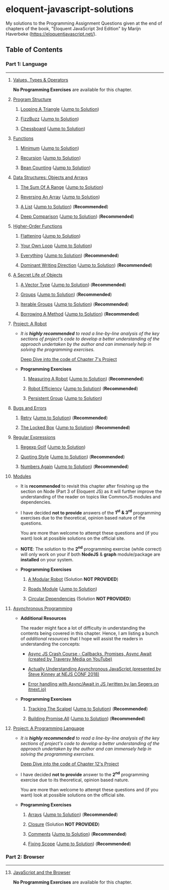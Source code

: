 # eloquent-javascript-solutions

My solutions to the Programming Assignment Questions given at the end of chapters of the book, "Eloquent JavaScript 3rd Edition" by Marijn Haverbeke (https://eloquentjavascript.net/).

## Table of Contents

### Part 1: Language
----
1. [Values, Types & Operators](https://eloquentjavascript.net/01_values.html "Jump to Chapter 1 on the official site")
    
    **No Programming Exercises** are available for this chapter.

2. [Program Structure](https://eloquentjavascript.net/02_program_structure.html "Jump to Chapter 2 on the Official Site")
    
    1. [Looping A Triangle](https://eloquentjavascript.net/02_program_structure.html#i_umoXp9u0e7 "Jump to Problem Statement of 'Looping A Triangle' on Official Site") ([Jump to Solution](https://github.com/SuyashD95/eloquent-js-solutions/blob/master/Chapter%202%20-%20Program%20Structure/looping_a_triangle.js))

    2. [FizzBuzz](https://eloquentjavascript.net/02_program_structure.html#i_rebKE3gdjV "Jump to Problem Statement of 'Fizzbuzz' on Official Site") ([Jump to Solution](https://github.com/SuyashD95/eloquent-js-solutions/blob/master/Chapter%202%20-%20Program%20Structure/fizzbuzz.js))
    
    3. [Chessboard](https://eloquentjavascript.net/02_program_structure.html#i_swb9JBtSQQ "Jump to Problem Statement of 'Chessboard' on Official Site") ([Jump to Solution](https://github.com/SuyashD95/eloquent-js-solutions/blob/master/Chapter%202%20-%20Program%20Structure/chessboard.js))

3. [Functions](https://eloquentjavascript.net/03_functions.html "Jump to Chapter 3 on the Official Site")

    1. [Minimum](https://eloquentjavascript.net/03_functions.html#i_XTmO7z7MPq "Jump to Problem Statement of 'Minimum' on Official Site") ([Jump to Solution](https://github.com/SuyashD95/eloquent-js-solutions/blob/c6ee7a493bb32f8ca3d5d705429eddf7e090c155/Chapter%203%20-%20Functions/minimum.js))

    2. [Recursion](https://eloquentjavascript.net/03_functions.html#i_jxl1p970Fy "Jump to Problem Statement Statement of 'Recursion' on Official Site") ([Jump to Solution](https://github.com/SuyashD95/eloquent-js-solutions/blob/master/Chapter%203%20-%20Functions/recursion.js)) 

    3. [Bean Counting](https://eloquentjavascript.net/03_functions.html#i_3rsiDgC2do "Jump to Problem Statement Statement of 'Bean Counting' on Official Site") ([Jump to Solution](https://github.com/SuyashD95/eloquent-js-solutions/blob/master/Chapter%203%20-%20Functions/bean_counting.js))

4. [Data Structures: Objects and Arrays](https://eloquentjavascript.net/04_data.html "Jump to Chapter 4 on the Official Site")

    1. [The Sum Of A Range](https://eloquentjavascript.net/04_data.html#i_8ZspxiCEC/ "Jump to Problem Statement of 'The Sum Of A Range' on Official Site") ([Jump to Solution](https://github.com/SuyashD95/eloquent-js-solutions/blob/master/Chapter%204%20-%20Data%20Structures%20-%20Objects%20and%20Arrays/the_sum_of_a_range.js))

    2. [Reversing An Array](https://eloquentjavascript.net/04_data.html#i_6xTmjj4Rf5 "Jump to Problem Statement of 'Reversing An Array' on Official Site") ([Jump to Solution](https://github.com/SuyashD95/eloquent-js-solutions/blob/master/Chapter%204%20-%20Data%20Structures%20-%20Objects%20and%20Arrays/reversing_an_array.js))

    3. [A List](https://eloquentjavascript.net/04_data.html#i_nSTX34CM1M "Jump to Problem Statement of 'A List") ([Jump to Solution](https://github.com/SuyashD95/eloquent-js-solutions/blob/master/Chapter%204%20-%20Data%20Structures%20-%20Objects%20and%20Arrays/a_list.js)) (**Recommended**)

    4. [Deep Comparison](https://eloquentjavascript.net/04_data.html#i_IJBU+aXOIC "Jump to Problem Statement of 'Deep Comparison' on Official Site") ([Jump to Solution](https://github.com/SuyashD95/eloquent-js-solutions/blob/master/Chapter%204%20-%20Data%20Structures%20-%20Objects%20and%20Arrays/deep_comparison.js)) (**Recommended**)

5. [Higher-Order Functions](https://eloquentjavascript.net/05_higher_order.html "Jump to Chapter 5 on the Official Site")

    1. [Flattening](https://eloquentjavascript.net/05_higher_order.html#i_aIOczlLyX1 "Jump to Problem Statement of 'Flattening' on Official Site") ([Jump to Solution](https://github.com/SuyashD95/eloquent-js-solutions/blob/master/Chapter%205%20-%20Higher%20Order%20Functions/flattening.js))

    2. [Your Own Loop](https://eloquentjavascript.net/05_higher_order.html#i_gKQ1S54F4o "Jump to Problem Statement of 'Your Own Loop' on Official Site") ([Jump to Solution](https://github.com/SuyashD95/eloquent-js-solutions/blob/master/Chapter%205%20-%20Higher%20Order%20Functions/your_own_loop.js))

    3. [Everything](https://eloquentjavascript.net/05_higher_order.html#i_SmbRSAd5GA "Jump to Problem Statement of 'Everything' on Official Site") ([Jump to Solution](https://github.com/SuyashD95/eloquent-js-solutions/blob/master/Chapter%205%20-%20Higher%20Order%20Functions/everything.js)) (**Recommended**)

    4. [Dominant Writing Direction](https://eloquentjavascript.net/05_higher_order.html#i_4ccl4J1nOw "Jump to Problem Statement of 'Dominant Writing Direction' on Official Site") ([Jump to Solution](https://github.com/SuyashD95/eloquent-js-solutions/blob/master/Chapter%205%20-%20Higher%20Order%20Functions/dominant_writing_direction.js)) (**Recommended**)

6. [A Secret Life of Objects](https://eloquentjavascript.net/06_object.html "Jump to Chapter 6 on the Official Site")

    1. [A Vector Type](https://eloquentjavascript.net/06_object.html#i_zO8FRQBMAy "Jump to Problem Statement of 'A Vector Type' on Official Site") ([Jump to Solution](https://github.com/SuyashD95/eloquent-js-solutions/blob/master/Chapter%206%20-%20The%20Secret%20Life%20of%20Objects/a_vector_type.js)) (**Recommended**)

    2. [Groups](https://eloquentjavascript.net/06_object.html#i_rpYp9Ou4LG "Jump to Problem Statement of 'Groups' on Official Site") ([Jump to Solution](https://github.com/SuyashD95/eloquent-js-solutions/blob/master/Chapter%206%20-%20The%20Secret%20Life%20of%20Objects/groups.js)) (**Recommended**)

    3. [Iterable Groups](https://eloquentjavascript.net/06_object.html#i_djD3XDJ27V "Jump to Problem Statement of 'Iterable Groups' on Official Site") ([Jump to Solution](https://github.com/SuyashD95/eloquent-js-solutions/blob/master/Chapter%206%20-%20The%20Secret%20Life%20of%20Objects/iterable_groups.js)) (**Recommended**)

    4. [Borrowing A Method](https://eloquentjavascript.net/06_object.html#i_wcWSnr9zHV "Jump to Problem Statement of 'Borrowing A Method' on Official Site") ([Jump to Solution](https://github.com/SuyashD95/eloquent-js-solutions/blob/master/Chapter%206%20-%20The%20Secret%20Life%20of%20Objects/borrowing_a_method.js)) (**Recommended**)

7. [Project: A Robot](https://eloquentjavascript.net/07_robot.html "Jump to Chapter 7 on the Official Site")

    + *It is **highly recommended** to read a line-by-line analysis of the key sections of project's code to develop a better understanding of the approach undertaken by the author and can immensely help in solving the programming exercises.*

        [Deep Dive into the code of Chapter 7's Project](https://github.com/SuyashD95/eloquent-js-solutions/blob/master/Chapter%207%20-%20Project%20-%20A%20Robot/robot.js "Line by line analysis of code in robot.js") 

    + **Programming Exercises**

        1. [Measuring A Robot](https://eloquentjavascript.net/07_robot.html#i_JrK0ADjuHH "Jump to Problem Statement of 'Measuring A Robot' on Official Site") ([Jump to Solution](https://github.com/SuyashD95/eloquent-js-solutions/blob/master/Chapter%207%20-%20Project%20-%20A%20Robot/measuring_a_robot.js)) (**Recommended**)

        2. [Robot Efficiency](https://eloquentjavascript.net/07_robot.html#i_VbBsQJ1lp6 "Jump to Problem Statement of 'Robot Efficiency' on Official Site") ([Jump to Solution](https://github.com/SuyashD95/eloquent-js-solutions/blob/master/Chapter%207%20-%20Project%20-%20A%20Robot/robot_efficiency.js)) (**Recommended**)

        3. [Persistent Group](https://eloquentjavascript.net/07_robot.html#i_s+ntyh5xrm "Jump to Problem Statement of 'Persistent Group' on Official Site") ([Jump to Solution](https://github.com/SuyashD95/eloquent-js-solutions/blob/master/Chapter%207%20-%20Project%20-%20A%20Robot/persistent_group.js))

8. [Bugs and Errors](https://eloquentjavascript.net/08_error.html "Jump to Chapter 8 on the Official Site")

    1. [Retry](https://eloquentjavascript.net/08_error.html#i_n1zYouiAfX "Jump to Problem Statement of 'Retry' on Official Site") ([Jump to Solution](https://github.com/SuyashD95/eloquent-js-solutions/blob/master/Chapter%208%20-%20Bugs%20and%20Errors/retry.js)) (**Recommended**)

    2. [The Locked Box](https://eloquentjavascript.net/08_error.html#i_iGlwnUbkRs "Jump to Problem Statement of 'The Locked Box' on Official Site") ([Jump to Solution](https://github.com/SuyashD95/eloquent-js-solutions/blob/master/Chapter%208%20-%20Bugs%20and%20Errors/the_locked_box.js)) (**Recommended**)

9. [Regular Expressions](https://eloquentjavascript.net/09_regexp.html "Jump to Chapter 9 on the Official Site")

    1. [Regexp Golf](https://eloquentjavascript.net/09_regexp.html#i_vDM8PzwQWU "Jump to Problem Statement of 'Regexp Golf' on Official Site") ([Jump to Solution](https://github.com/SuyashD95/eloquent-js-solutions/blob/master/Chapter%209%20-%20Regular%20Expressions/regexp_golf.js))

    2. [Quoting Style](https://eloquentjavascript.net/09_regexp.html#i_dTiEW14oG0 "Jump to Problem Statement of 'Quoting Style' on Official Site") ([Jump to Solution](https://github.com/SuyashD95/eloquent-js-solutions/blob/master/Chapter%209%20-%20Regular%20Expressions/quoting_style.js)) (**Recommended**)

    3. [Numbers Again](https://eloquentjavascript.net/09_regexp.html#i_izldJoT3uv "Jump to Problem Statement of 'Numbers Again' on Official Site") ([Jump to Solution](https://github.com/SuyashD95/eloquent-js-solutions/blob/master/Chapter%209%20-%20Regular%20Expressions/numbers_again.js)) (**Recommended**)

10. [Modules](https://eloquentjavascript.net/10_modules.html "Jump to Chapter 10 on the Official Site")

    + It is **recommended** to revisit this chapter after finishing up the section on Node (Part 3 of Eloquent JS) as it will further improve the understanding of the reader on topics like CommonJS modules and dependencies.

    + I have decided **not to provide** answers of the **1<sup>st</sup> & 3<sup>rd</sup>** programming exercises due to the theoretical, opinion based nature of the questions.

        You are more than welcome to attempt these questions and (if you want) look at possible solutions on the official site.

    + **NOTE**: The solution to the **2<sup>nd</sup>** programming exercise (while correct) will only work on your if both **NodeJS** & **graph** module/package are **installed** on your system.

    + **Programming Exercises**

        1. [A Modular Robot](https://eloquentjavascript.net/10_modules.html#i_CJKk6NIC0T "Jump to Problem Statement of 'A Modular Robot' on Official Site") (Solution **NOT PROVIDED**)

        2. [Roads Module](https://eloquentjavascript.net/10_modules.html#i_+pU//gQmZ8 "Jump to Problem Statement of 'Roads Module' on Official Site") ([Jump to Solution](https://github.com/SuyashD95/eloquent-js-solutions/blob/master/Chapter%2010%20-%20Modules/roads_module.js))

        3. [Circular Dependencies](https://eloquentjavascript.net/10_modules.html#i_E/zWqBFdy8 "Jump to Problem Statement of 'Circular Dependencies' on Official Site") (Solution **NOT PROVIDED**)

11. [Asynchronous Programming](https://eloquentjavascript.net/11_async.html "Jump to Chapter 11 on the Official Site")

    + **Additional Resources**
    
        The reader might face a lot of difficulty in understanding the contents being covered in this chapter. Hence, I am listing a bunch of *additional resources* that I hope will assist the readers in understanding the concepts:

        + [Async JS Crash Course - Callbacks, Promises, Async Await (created by Traversy Media on YouTube)](https://www.youtube.com/watch?v=PoRJizFvM7s&list=WL&index=372&t=0s "Link to the YouTube video")

        + [Actually Understanding Asynchronous JavaScript (presented by Steve Kinney at NEJS CONF 2018)](https://www.youtube.com/watch?v=8LCx9Dir8BU&list=WL&index=370&t=0s "Link to the YouTube video covering the Workshop")

        + [Error handling with Async/Await in JS (written by Ian Segers on itnext.io)](https://itnext.io/error-handling-with-async-await-in-js-26c3f20bc06a "Link to the blog post at itnext.io")   

    + **Programming Exercises**

        1. [Tracking The Scalpel](https://eloquentjavascript.net/11_async.html#i_UvyahfUnfl "Jump to Problem Statement of 'Tracking The Scalpel' on Official Site") ([Jump to Solution](https://github.com/SuyashD95/eloquent-js-solutions/blob/master/Chapter%2011%20-%20Asynchronous%20Programming/tracking_the_scalpel.js)) (**Recommended**)

        2. [Building Promise.All](https://eloquentjavascript.net/11_async.html#i_Ug+Dv9Mmsw "Jump to Problem Statement of 'Building Promise.All' on Official Site") ([Jump to Solution](https://github.com/SuyashD95/eloquent-js-solutions/blob/master/Chapter%2011%20-%20Asynchronous%20Programming/building_promise_all.js)) (**Recommended**)

12. [Project: A Programming Language](https://eloquentjavascript.net/12_language.html "Jump to Chapter 12 on the Official Site")

    + *It is **highly recommended** to read a line-by-line analysis of the key sections of project's code to develop a better understanding of the approach undertaken by the author and can immensely help in solving the programming exercises.*

        [Deep Dive into the code of Chapter 12's Project](https://github.com/SuyashD95/eloquent-js-solutions/blob/master/Chapter%2012%20-%20Project%20-%20A%20Programming%20Language/language.js "Line by line analysis of code in language.js") 

    + I have decided **not to provide** answer to the **2<sup>nd</sup>** programming exercise due to its theoretical, opinion based nature.

        You are more than welcome to attempt these questions and (if you want) look at possible solutions on the official site. 

    + **Programming Exercises**

        1. [Arrays](https://eloquentjavascript.net/12_language.html#i_uQzJv9I1Z6 "Jump to Problem Statement of 'Arrays' on Official Site") ([Jump to Solution](https://github.com/SuyashD95/eloquent-js-solutions/blob/master/Chapter%2012%20-%20Project%20-%20A%20Programming%20Language/arrays.js)) (**Recommended**)

        2. [Closure](https://eloquentjavascript.net/12_language.html#i_hOd+yVxaku "Jump to Problem Statement of 'Closure' on Official Site") (Solution **NOT PROVIDED**)

        3. [Comments](https://eloquentjavascript.net/12_language.html#i_/OBuIOX390 "Jump to Problem Statement of 'Closure' on Official Site") ([Jump to Solution](https://github.com/SuyashD95/eloquent-js-solutions/blob/master/Chapter%2012%20-%20Project%20-%20A%20Programming%20Language/comments.js)) (**Recommended**)

        4. [Fixing Scope](https://eloquentjavascript.net/12_language.html#i_Y9ZDMshYCQ "Jump to Problem Statement of 'Fixing Scope' on Official Site") ([Jump to Solution](https://github.com/SuyashD95/eloquent-js-solutions/blob/master/Chapter%2012%20-%20Project%20-%20A%20Programming%20Language/fixing_scope.js)) (**Recommended**)

### Part 2: Browser
----
13. [JavaScript and the Browser](https://eloquentjavascript.net/13_browser.html "Jump to Chapter 13 on the Official Site")

    **No Programming Exercises** are available for this chapter.
